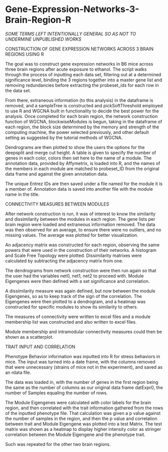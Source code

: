 # Gene-Expression-Networks-3-Brain-Region-R

*SOME TERMS LEFT INTENTIONALLY GENERAL SO AS NOT TO UNDERMINE UNPUBLISHED WORKS*

CONSTRUCTION OF GENE EXPRESSION NETWORKS ACROSS 3 BRAIN REGIONS USING R

The goal was to construct gene expression networks in B6 mice across three brain regions after acute exposure to ethanol. The script walks through the process of inputting each data set, filtering out at a determined significance level, binding the 3 regions together into a master gene list and removing redundancies before extracting the probeset_ids for each row in the data set.

From there, extraneous information (to this analysis) in the dataframe is removed, and a sampleTree is constructed and pickSoftThreshold employed to use R and WGCNA built in functionality to decide the best power for the analysis. Once completed for each brain region, the network construction function of WGCNA, blockwiseModules is begun, taking in the dataframe of each region, the block size determined by the memory and strength of the computing machine, the power selected previously, and other default setting as suggested by the tutorial methods of WGCNA.

Dendrograms are then plotted to show the users the options for the deepsplit and merge cut height. A table is given to specify the number of genes in each color, colors then set here to the name of a module. The annotation data, provided by Affymetrix, is loaded into R, and the names of the members in each module are matched to probeset_ID from the original data frame and against the given annotation data.

The unique Entrez IDs are then saved under a file named for the module it is a member of. Annotation data is saved into another file with the module name in the title.

CONNECTIVITY MEASURES BETWEEN MODULES

After network construction is run, it was of interest to know the similarity and dissimilarity between the modules in each region. The gene lists per brain region were loaded and extraneous information removed. The data was then observed for an average, to ensure there were no outliers, and no missing values. The average was plotted for better visualization. 

An adjacency matrix was constructed for each region, observing the same powers that were used in the construction of their networks. A histogram and Scale Free Topology were plotted. Dissimilarity matrixes were calculated by subtracting the adjacency matrix from one. 

The dendrograms from network construction were then run again so that the user had the variables net0, net1, net2 to proceed with. Module Eigengenes were then defined with a set significance and correlation. 

A dissimilarity measure was again defined, but now between the module Eigengenes, so as to keep track of the sign of the correlation. The Eigengenes were then plotted to a dendrogram, and a heatmap was constructed for specific modules to show its similarity to others. 

The measures of connectivity were written to excel files and a module membership list was constructed and also written to excel files. 

Module membership and intramodular connectivity measures could then be shown as a scatterplot. 

TRAIT INPUT AND CORRELATION

Phenotype Behavior information was inputted into R for stress behaviors in mice. The input was turned into a date frame, with the columns removed that were unnecessary (strains of mice not in the experiment), and saved as an rdata file.

The data was loaded in, with the number of genes in the first region being the same as the number of columns as our original data frame datExpr0, the number of Samples equaling the number of rows. 

The Module Eigengenes were calculated with color labels for the brain region, and then correlated with the trait information gathered from the rows of the inputted phenotype file. That calculation was given a p value against the number of samples in the region, and then the p value and correlation between trait and Module Eigengene was plotted into a test Matrix. The test matrix was shown as a heatmap to display higher intensity color as stringer correlation between the Module Eigengene and the phenotype trait. 

Such was repeated for the other two brain regions.



